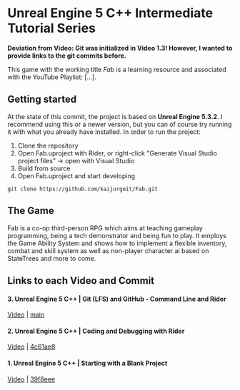 # Unreal Engine 5 C++ Intermediate Tutorial Series

**Deviation from Video: Git was initialized in Video 1.3! However, I wanted to provide links to the git commits before.**

This game with the working title *Fab* is a learning resource and associated with the YouTube Playlist: [...].

## Getting started

At the state of this commit, the project is based on **Unreal Engine 5.3.2**. I recommend using this or a newer version, but you can of course try running it with what you already have installed. In order to run the project:

1. Clone the repository
2. Open Fab.uproject with Rider, or right-click "Generate Visual Studio project files" -> open with Visual Studio
3. Build from source
4. Open Fab.uproject and start developing

```
git clone https://github.com/kaijurgeit/Fab.git
```

## The Game

Fab is a co-op third-person RPG which aims at teaching gameplay programming, being a tech demonstrator and being fun to play. It employs the Game Ability System and shows how to implement a flexible inventory, combat and skill system as well as non-player character ai based on StateTrees and more to come.


## Links to each Video and Commit

#### 3. Unreal Engine 5 C++ | Git (LFS) and GitHub - Command Line and Rider
[Video](https://youtu.be/jcAwTc_QyWc) | [main](https://github.com/kaijurgeit/UnrealEngine5CppTutorials/commit/main)

#### 2. Unreal Engine 5 C++ | Coding and Debugging with Rider
[Video](https://youtu.be/IT9ihIc9KyI) | [4c61ae8](https://github.com/kaijurgeit/UnrealEngine5CppTutorials/commit/4c61ae89e4b4c2c0ef8a221ed774dee8fef20416)

#### 1. Unreal Engine 5 C++ | Starting with a Blank Project
[Video](https://youtu.be/ikD-xaCcFUU) | [39f8eee](https://github.com/kaijurgeit/UnrealEngine5CppTutorials/commit/39f8eee01a85fbe87f8b6aa5a23a4adfe7ce6086)


